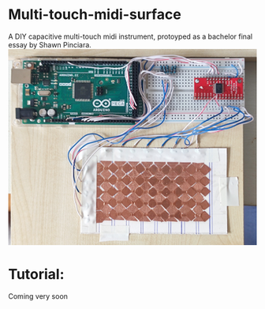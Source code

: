 # Multi-touch-midi-surface
A DIY capacitive multi-touch midi instrument, protoyped as a bachelor final essay by Shawn Pinciara.
![The multi-touch surface](/Src/arduino_mega_surface.jpg)

# Tutorial:
Coming very soon
